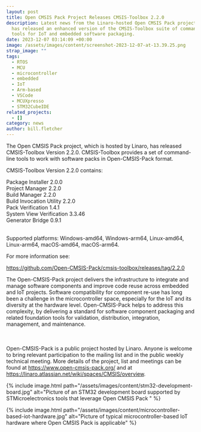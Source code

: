 ```yaml
---
layout: post
title: Open CMSIS Pack Project Releases CMSIS-Toolbox 2.2.0
description: Latest news from the Linaro-hosted Open CMSIS Pack project which
  has released an enhanced version of the CMSIS-Toolbox suite of command-line
  tools for IoT and embedded software packaging.
date: 2023-12-07 03:14:09 +00:00
image: /assets/images/content/screenshot-2023-12-07-at-13.39.25.png
strap_image: ""
tags:
  - RTOS
  - MCU
  - microcontroller
  - embedded
  - IoT
  - Arm-based
  - VSCode
  - MCUXpresso
  - STM32CubeIDE
related_projects:
  - []
category: news
author: bill.fletcher
---
```

The Open CMSIS Pack project, which is hosted by Linaro, has released CMSIS-Toolbox Version 2.2.0. CMSIS-Toolbox provides a set of command-line tools to work with software packs in Open-CMSIS-Pack format.

CMSIS-Toolbox Version 2.2.0 contains:

Package Installer 2.0.0\
Project Manager 2.2.0\
Build Manager 2.2.0\
Build Invocation Utility 2.2.0\
Pack Verification 1.4.1\
System View Verification 3.3.46\
Generator Bridge 0.9.1

\
Supported platforms: Windows-amd64, Windows-arm64, Linux-amd64, Linux-arm64, macOS-amd64, macOS-arm64.

For more information see:

<https://github.com/Open-CMSIS-Pack/cmsis-toolbox/releases/tag/2.2.0>

The Open-CMSIS-Pack project delivers the infrastructure to integrate and manage software components and improve code reuse across embedded and IoT projects. Software compatibility for component re-use has long been a challenge in the microcontroller space, especially for the IoT and its diversity at the hardware level. Open-CMSIS-Pack helps to address this complexity, by delivering a standard for software component packaging and related foundation tools for validation, distribution, integration, management, and maintenance.

\
\
Open-CMSIS-Pack is a public project hosted by Linaro. Anyone is welcome to bring relevant participation to the mailing list and in the public weekly technical meeting. More details of the project, list and meetings can be found at <https://www.open-cmsis-pack.org/> and at <https://linaro.atlassian.net/wiki/spaces/CMSIS/overview>.

{% include image.html path="/assets/images/content/stm32-development-board.jpg" alt="Picture of an STM32 development board supported by STMicroelectronics tools that leverage Open CMSIS Pack " %}

{% include image.html path="/assets/images/content/microcontroller-based-iot-hardware.jpg" alt="Picture of typical microcontroller-based IoT hardware where Open CMSIS Pack is applicable" %}

